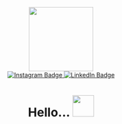 <div id="header" align="center">
  <img src="https://media.giphy.com/media/sVzpTO45RCoMB1HRnt/giphy.gif" width="150"/>
</div>
<div id="badges" align="center">
  <a href="https://www.instagram.com/himadri_prakash/">
    <img src="https://img.shields.io/badge/Instagram-purple?style=for-the-badge&logo=Instagram&logoColor=white" alt="Instagram Badge"/>
  </a>
  <a href="https://www.linkedin.com/in/himadri-prakash-0a48081b8">
    <img src="https://img.shields.io/badge/LinkedIn-blue?style=for-the-badge&logo=linkedin&logoColor=white" alt="LinkedIn Badge"/>
  </a>
</div>
<h1 align="center">
  Hello...
  <img src="https://media.giphy.com/media/3owyplYLWlGFQk9mF2/giphy.gif" width="50px"/>
</h1>
